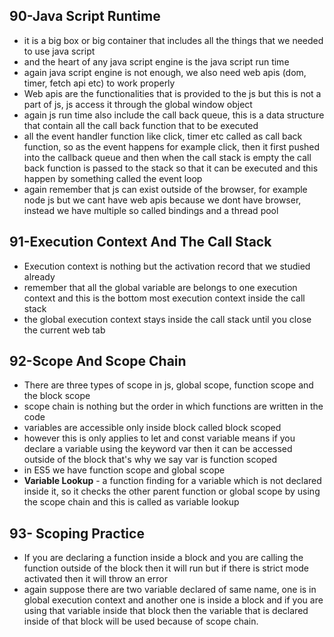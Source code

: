 ## 90-Java Script Runtime
- it is a big box or big container that includes all the things that we needed to use java script 
- and the heart of any java script engine is the java script run time
- again java script engine is not enough, we also need web apis (dom, timer, fetch api etc) to work properly 
- Web apis are the functionalities that is provided to the js but this is not a part of js, js access it through the global window object
- again js run time also include the call back queue, this is a data structure that contain all the call back function that to be executed 
- all the event handler function like click, timer etc called as call back function, so as the event happens for example click, then it first pushed into the callback queue and then when the call stack is empty the call back function is passed to the stack so that it can be executed and this happen by something called the event loop
- again remember that js can exist outside of the browser, for example node js but we cant have web apis because we dont have browser, instead we have multiple so called bindings and a thread pool
## 91-Execution Context And The Call Stack
- Execution context is nothing but the activation record that we studied already
- remember that all the global variable are belongs to one execution context and this is the bottom most execution context inside the call stack 
- the global execution context stays inside the call stack until you close the current web tab
## 92-Scope And Scope Chain
- There are three types of scope in js, global scope, function scope and the block scope
- scope chain is nothing but the order in which functions are written in the code
- variables are accessible only inside block called block scoped 
- however this is only applies to let and const variable means if you declare a variable using the keyword var then it can be accessed outside of the block that's why we say var is function scoped
- in ES5 we have function scope and global scope
- **Variable Lookup** - a function finding for a variable which is not declared inside it, so it checks the other parent function or global scope by using the scope chain and this is called as variable lookup
## 93- Scoping Practice
- If you are declaring a function inside a block and you are calling the function outside of the block then it will run but if there is strict mode activated then it will throw an error
- again suppose there are two variable declared of same name, one is in global execution context and another one is inside a block and if you are using that variable inside that block then the variable that is declared inside of that block will be used because of scope chain.